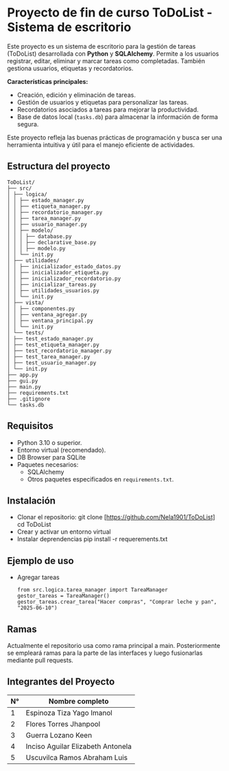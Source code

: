 # Proyecto de fin de curso ToDoList - Sistema de escritorio

Este proyecto es un sistema de escritorio para la gestión de tareas (ToDoList) desarrollada con **Python** y **SQLAlchemy**. 
Permite a los usuarios registrar, editar, eliminar y marcar tareas como completadas. 
También gestiona usuarios, etiquetas y recordatorios.

**Características principales:**
- Creación, edición y eliminación de tareas.
- Gestión de usuarios y etiquetas para personalizar las tareas.
- Recordatorios asociados a tareas para mejorar la productividad.
- Base de datos local (`tasks.db`) para almacenar la información de forma segura.

Este proyecto refleja las buenas prácticas de programación y busca ser una herramienta intuitiva 
y útil para el manejo eficiente de actividades.

## Estructura del proyecto

```
ToDoList/
├── src/
│ ├── logica/
│ │ ├── estado_manager.py
│ │ ├── etiqueta_manager.py
│ │ ├── recordatorio_manager.py
│ │ ├── tarea_manager.py
│ │ ├── usuario_manager.py
│ │ ├── modelo/
│ │ │ ├── database.py
│ │ │ ├── declarative_base.py
│ │ │ ├── modelo.py
│ │ └── init.py
│ ├── utilidades/
│ │ ├── inicializador_estado_datos.py
│ │ ├── inicializador_etiqueta.py
│ │ ├── inicializador_recordatorio.py
│ │ ├── inicializar_tareas.py
│ │ ├── utilidades_usuarios.py
│ │ └── init.py
│ ├── vista/
│ │ ├── componentes.py
│ │ ├── ventana_agregar.py
│ │ ├── ventana_principal.py
│ │ └── init.py
│ └── tests/
│ ├── test_estado_manager.py
│ ├── test_etiqueta_manager.py
│ ├── test_recordatorio_manager.py
│ ├── test_tarea_manager.py
│ ├── test_usuario_manager.py
│ └── init.py
├── app.py
├── gui.py
├── main.py
├── requirements.txt
├── .gitignore
└── tasks.db
```
## Requisitos

- Python 3.10 o superior.
- Entorno virtual (recomendado).
- DB Browser para SQLite
- Paquetes necesarios:
  - SQLAlchemy
  - Otros paquetes especificados en `requirements.txt`.

## Instalación

- Clonar el repositorio:
  git clone [https://github.com/Nela1901/ToDoList]
  cd ToDoList
- Crear y activar un entorno virtual
- Instalar deprendencias pip install -r requerements.txt

## Ejemplo de uso
- Agregar tareas
  ```
  from src.logica.tarea_manager import TareaManager
  gestor_tareas = TareaManager()
  gestor_tareas.crear_tarea("Hacer compras", "Comprar leche y pan", "2025-06-10")
  ```
## Ramas
   Actualmente el repositorio usa como rama principal a main. Posteriormente se empleará ramas para la parte de las interfaces y luego fusionarlas mediante pull requests.
   
## Integrantes del Proyecto

| N° | Nombre completo                           |
|----|-------------------------------------------|
| 1  | Espinoza Tiza Yago Imanol                |
| 2  | Flores Torres Jhanpool                   |
| 3  | Guerra Lozano Keen                       |
| 4  | Inciso Aguilar Elizabeth Antonela        |
| 5  | Uscuvilca Ramos Abraham Luis             |
